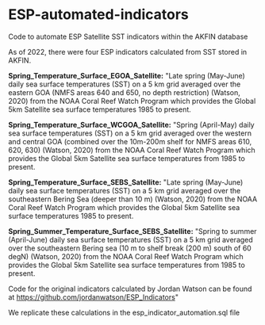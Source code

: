 # ESP-automated-indicators
Code to automate ESP Satellite SST indicators within the AKFIN database

As of 2022, there were four ESP indicators calculated from SST stored in AKFIN.

**Spring_Temperature_Surface_EGOA_Satellite:** "Late spring (May-June) daily sea surface temperatures (SST) on a 5 km grid averaged over the eastern GOA (NMFS areas 640 and 650, no depth restriction) (Watson, 2020) from the NOAA Coral Reef Watch Program which provides the Global 5km Satellite sea surface temperatures 1985 to present. 

**Spring_Temperature_Surface_WCGOA_Satellite:** "Spring (April-May) daily sea surface temperatures (SST) on a 5 km grid averaged over the western and central GOA (combined over the 10m-200m shelf for NMFS areas 610, 620, 630) (Watson, 2020) from the NOAA Coral Reef Watch Program which provides the Global 5km Satellite sea surface temperatures from 1985 to present.

**Spring_Temperature_Surface_SEBS_Satellite:** "Late spring (May-June) daily sea surface temperatures (SST) on a 5 km grid averaged over the southeastern Bering Sea (deeper than 10 m) (Watson, 2020) from the NOAA Coral Reef Watch Program which provides the Global 5km Satellite sea surface temperatures  1985 to present.

**Spring_Summer_Temperature_Surface_SEBS_Satellite:** "Spring to summer (April-June) daily sea surface temperatures (SST) on a 5 km grid averaged over the southeastern Bering sea (10 m to shelf break (200 m) south of 60 degN) (Watson, 2020) from the NOAA Coral Reef Watch Program which provides the Global 5km Satellite sea surface temperatures from 1985 to present.

 Code for the original indicators calculated by Jordan Watson can be found at https://github.com/jordanwatson/ESP_Indicators"
 
 We replicate these calculations in the esp_indicator_automation.sql file




